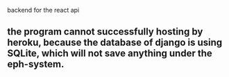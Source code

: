 backend for the react api

## the program cannot successfully hosting by heroku, because the database of django is using SQLite, which will not save anything under the eph-system.
